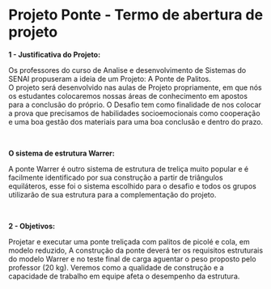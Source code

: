 # Projeto Ponte - Termo de abertura de projeto
<p><b>1 - Justificativa do Projeto:</b></p>
<p>Os professores do curso de Analise e desenvolvimento de Sistemas do SENAI propuseram a ideia de um Projeto: A Ponte de Palitos.
<br>
O projeto será desenvolvido nas aulas de Projeto propriamente, em que nós os estudantes colocaremos nossas áreas de conhecimento em apostos para a conclusão do próprio. O Desafio tem como finalidade de nos colocar a prova que precisamos de habilidades socioemocionais como cooperação e uma boa gestão dos materiais para uma boa conclusão e dentro do prazo.</p>
<br>
<p><b>O sistema de estrutura Warrer:</b></p>
<p>A ponte Warrer é outro sistema de estrutura de treliça muito popular e é facilmente identificado por sua construção a partir de triângulos equiláteros, esse foi o sistema escolhido para o desafio e todos os grupos utilizarão de sua estrutura para a complementação do projeto.</p>
<br>
<p><b>2 - Objetivos:</b></p>
<p>Projetar e executar uma ponte treliçada com palitos de picolé e cola, em modelo reduzido, A construção da ponte deverá ter os requisitos estruturais do modelo Warrer e no teste final de carga aguentar o peso proposto pelo professor (20 kg). Veremos como a qualidade de construção e a capacidade de trabalho em equipe afeta o desempenho da estrutura.</p>



